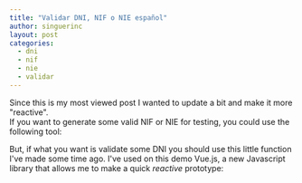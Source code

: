 ```yaml
---
title: "Validar DNI, NIF o NIE español"
author: singuerinc
layout: post
categories:
  - dni
  - nif
  - nie
  - validar
---
```


Since this is my most viewed post I wanted to update a bit and make it more "reactive".  
If you want to generate some valid NIF or NIE for testing, you could use the following tool:

<script async src="//jsfiddle.net/singuerinc/n5w2nsa9/14/embed/"></script>

But, if what you want is validate some DNI you should use this little function I've made some time ago. I've used on this demo Vue.js, a new Javascript library that allows me to make a quick _reactive_ prototype:

<script async src="//jsfiddle.net/singuerinc/5bwL1r9n/9/embed/"></script>
